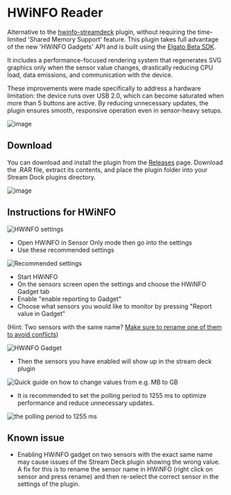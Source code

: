 # HWiNFO Reader

Alternative to the [hwinfo-streamdeck](https://github.com/shayne/hwinfo-streamdeck) plugin, without requiring the time-limited 'Shared Memory Support' feature.
This plugin takes full advantage of the new 'HWiNFO Gadgets' API and is built using the [Elgato Beta SDK](https://github.com/elgatosf/streamdeck).

It includes a performance-focused rendering system that regenerates SVG graphics only when the sensor value changes, drastically reducing CPU load, data emissions, and communication with the device.

These improvements were made specifically to address a hardware limitation: the device runs over USB 2.0, which can become saturated when more than 5 buttons are active. By reducing unnecessary updates, the plugin ensures smooth, responsive operation even in sensor-heavy setups.




![image](https://github.com/user-attachments/assets/f55791ba-4d38-4e3e-abd3-31e33ea008fa)

## Download

You can download and install the plugin from the [Releases](https://github.com/JPLY-XYZ/streamdock-hwinfo-plugin/releases/) page.
Download the .RAR file, extract its contents, and place the plugin folder into your Stream Dock plugins directory.

![image](https://github.com/user-attachments/assets/6fac7b2f-948f-4442-9268-e2221e68139f)


## Instructions for HWiNFO

![HWiNFO settings](https://i.imgur.com/R3sWtKd.png)

- Open HWiNFO in Sensor Only mode then go into the settings
- Use these recommended settings

![Recommended settings](https://i.imgur.com/26AaLVl.png)

- Start HWiNFO
- On the sensors screen open the settings and choose the HWiNFO Gadget tab
- Enable "enable reporting to Gadget"
- Choose what sensors you would like to monitor by pressing "Report value in Gadget"

(Hint: Two sensors with the same name? [Make sure to rename one of them to avoid conflicts](https://github.com/5e/streamdeck-hwinfo-plugin#known-issue))

![HWiNFO Gadget](https://i.imgur.com/2zBMrJX.png)

- Then the sensors you have enabled will show up in the stream deck plugin

![Quick guide on how to change values from e.g. MB to GB](https://github.com/5e/streamdeck-hwinfo-plugin/issues/25#issuecomment-2184139637)

- It is recommended to set the polling period to 1255 ms to optimize performance and reduce unnecessary updates.

![the polling period to 1255 ms](https://github.com/user-attachments/assets/89968638-a981-4353-a74f-2a3798038ac8)



## Known issue

- Enabling HWiNFO gadget on two sensors with the exact same name may cause issues of the Stream Deck plugin showing the wrong value. A fix for this is to rename the sensor name in HWiNFO (right click on sensor and press rename) and then re-select the correct sensor in the settings of the plugin.

